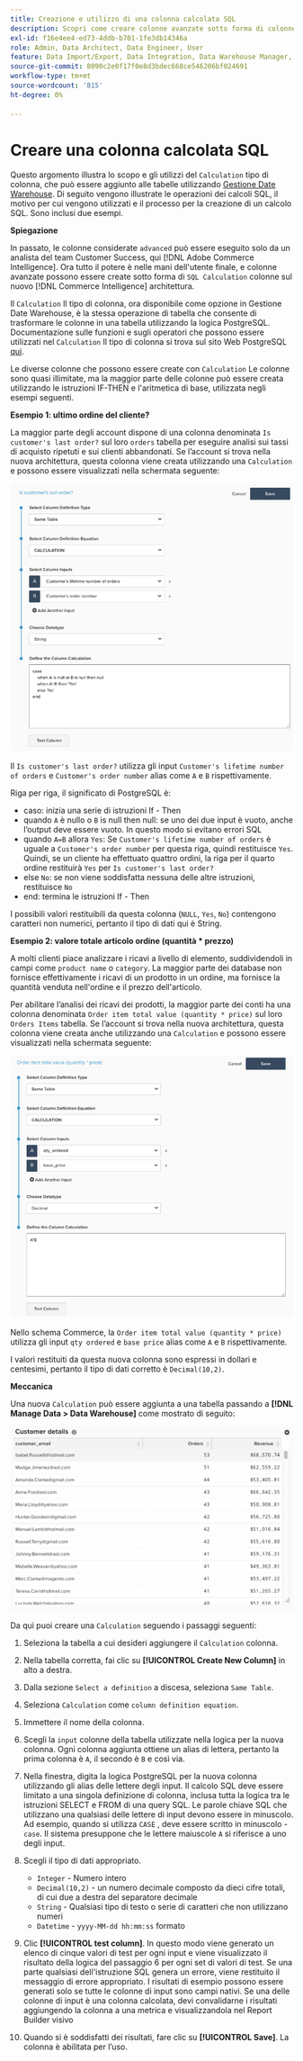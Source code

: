 ```yaml
---
title: Creazione e utilizzo di una colonna calcolata SQL
description: Scopri come creare colonne avanzate sotto forma di colonne di calcolo SQL nella nuova architettura di Adobe Commerce Intelligence.
exl-id: f16e4ee4-ed73-4ddb-b701-1fe3db14346a
role: Admin, Data Architect, Data Engineer, User
feature: Data Import/Export, Data Integration, Data Warehouse Manager, SQL Report Builder, Commerce Tables
source-git-commit: 8090c2e0f17f0e8d3bdec668ce546206bf024691
workflow-type: tm+mt
source-wordcount: '815'
ht-degree: 0%

---
```


# Creare una colonna calcolata SQL

Questo argomento illustra lo scopo e gli utilizzi del `Calculation` tipo di colonna, che può essere aggiunto alle tabelle utilizzando [Gestione Date Warehouse](../data-warehouse-mgr/tour-dwm.md). Di seguito vengono illustrate le operazioni dei calcoli SQL, il motivo per cui vengono utilizzati e il processo per la creazione di un calcolo SQL. Sono inclusi due esempi.

**Spiegazione**

In passato, le colonne considerate `advanced` può essere eseguito solo da un analista del team Customer Success, qui [!DNL Adobe Commerce Intelligence]. Ora tutto il potere è nelle mani dell&#39;utente finale, e colonne avanzate possono essere create sotto forma di `SQL Calculation` colonne sul nuovo [!DNL Commerce Intelligence] architettura.

Il `Calculation` Il tipo di colonna, ora disponibile come opzione in Gestione Date Warehouse, è la stessa operazione di tabella che consente di trasformare le colonne in una tabella utilizzando la logica PostgreSQL. Documentazione sulle funzioni e sugli operatori che possono essere utilizzati nel `Calculation` Il tipo di colonna si trova sul sito Web PostgreSQL [qui](https://www.postgresql.org/docs/9.6/functions.html).

Le diverse colonne che possono essere create con `Calculation` Le colonne sono quasi illimitate, ma la maggior parte delle colonne può essere creata utilizzando le istruzioni IF-THEN e l&#39;aritmetica di base, utilizzata negli esempi seguenti.

**Esempio 1: ultimo ordine del cliente?**

La maggior parte degli account dispone di una colonna denominata `Is customer's last order?` sul loro `orders` tabella per eseguire analisi sui tassi di acquisto ripetuti e sui clienti abbandonati. Se l’account si trova nella nuova architettura, questa colonna viene creata utilizzando una `Calculation` e possono essere visualizzati nella schermata seguente:

![](../../assets/Is_customer_s_last_order.png)

Il `Is customer's last order?` utilizza gli input `Customer's lifetime number of orders` e `Customer's order number` alias come `A` e `B` rispettivamente.

Riga per riga, il significato di PostgreSQL è:

* caso: inizia una serie di istruzioni If - Then
* quando `A` è nullo o `B` is null then null: se uno dei due input è vuoto, anche l’output deve essere vuoto. In questo modo si evitano errori SQL
* quando `A=B` allora `Yes`: Se `Customer's lifetime number of orders` è uguale a `Customer's order number` per questa riga, quindi restituisce `Yes`. Quindi, se un cliente ha effettuato quattro ordini, la riga per il quarto ordine restituirà `Yes` per `Is customer's last order?`
* else `No`: se non viene soddisfatta nessuna delle altre istruzioni, restituisce `No`
* end: termina le istruzioni If - Then

I possibili valori restituibili da questa colonna (`NULL`, `Yes`, `No`) contengono caratteri non numerici, pertanto il tipo di dati qui è String.

**Esempio 2: valore totale articolo ordine (quantità * prezzo)**

A molti clienti piace analizzare i ricavi a livello di elemento, suddividendoli in campi come `product name` o `category`. La maggior parte dei database non fornisce effettivamente i ricavi di un prodotto in un ordine, ma fornisce la quantità venduta nell&#39;ordine e il prezzo dell&#39;articolo.

Per abilitare l’analisi dei ricavi dei prodotti, la maggior parte dei conti ha una colonna denominata `Order item total value (quantity * price)` sul loro `Orders Items` tabella. Se l’account si trova nella nuova architettura, questa colonna viene creata anche utilizzando una `Calculation` e possono essere visualizzati nella schermata seguente:

![](../../assets/Order_item_total_value.png)

Nello schema Commerce, la `Order item total value (quantity * price)` utilizza gli input `qty ordered` e `base price` alias come `A` e `B` rispettivamente.

I valori restituiti da questa nuova colonna sono espressi in dollari e centesimi, pertanto il tipo di dati corretto è `Decimal(10,2)`.

**Meccanica**

Una nuova `Calculation` può essere aggiunta a una tabella passando a **[!DNL Manage Data > Data Warehouse]** come mostrato di seguito:

![](../../assets/blobid2.png)

Da qui puoi creare una `Calculation` seguendo i passaggi seguenti:

1. Seleziona la tabella a cui desideri aggiungere il `Calculation` colonna.
1. Nella tabella corretta, fai clic su **[!UICONTROL Create New Column]** in alto a destra.
1. Dalla sezione `Select a definition` a discesa, seleziona `Same Table`.
1. Seleziona `Calculation` come `column definition equation`.
1. Immettere il nome della colonna.
1. Scegli la `input` colonne della tabella utilizzate nella logica per la nuova colonna. Ogni colonna aggiunta ottiene un alias di lettera, pertanto la prima colonna è `A`, il secondo è `B` e così via.
1. Nella finestra, digita la logica PostgreSQL per la nuova colonna utilizzando gli alias delle lettere degli input. Il calcolo SQL deve essere limitato a una singola definizione di colonna, inclusa tutta la logica tra le istruzioni SELECT e FROM di una query SQL. Le parole chiave SQL che utilizzano una qualsiasi delle lettere di input devono essere in minuscolo. Ad esempio, quando si utilizza `CASE` , deve essere scritto in minuscolo - `case`. Il sistema presuppone che le lettere maiuscole `A` si riferisce a uno degli input.
1. Scegli il tipo di dati appropriato.
   * `Integer` - Numero intero
   * `Decimal(10,2)` - un numero decimale composto da dieci cifre totali, di cui due a destra del separatore decimale
   * `String` - Qualsiasi tipo di testo o serie di caratteri che non utilizzano numeri
   * `Datetime` - `yyyy-MM-dd hh:mm:ss` formato

1. Clic **[!UICONTROL test column]**. In questo modo viene generato un elenco di cinque valori di test per ogni input e viene visualizzato il risultato della logica del passaggio 6 per ogni set di valori di test. Se una parte qualsiasi dell&#39;istruzione SQL genera un errore, viene restituito il messaggio di errore appropriato. I risultati di esempio possono essere generati solo se tutte le colonne di input sono campi nativi. Se una delle colonne di input è una colonna calcolata, devi convalidarne i risultati aggiungendo la colonna a una metrica e visualizzandola nel Report Builder visivo

1. Quando si è soddisfatti dei risultati, fare clic su **[!UICONTROL Save]**. La colonna è abilitata per l’uso.
